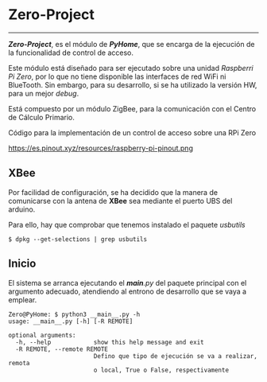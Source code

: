 # Zero-Project
___
***Zero-Project***, es el módulo de ***PyHome***, que se encarga de la ejecución de la funcionalidad de control de acceso.

Este módulo está diseñado para ser ejecutado sobre una unidad *Raspberri Pi Zero*, por lo que no tiene disponible las 
interfaces de red WiFi ni BlueTooth. Sin embargo, para su desarrollo, si se ha utilizado la versión HW, para un mejor 
*debug*. 

Está compuesto por un módulo ZigBee, para la comunicación con el Centro de Cálculo Primario. 

Código para la implementación de un control de acceso sobre una RPi Zero

https://es.pinout.xyz/resources/raspberry-pi-pinout.png

## XBee
Por facilidad de configuración, se ha decidido que la manera de comunicarse con la antena de **XBee** sea mediante el 
puerto UBS del arduino. 

Para ello, hay que comprobar que tenemos instalado el paquete *usbutils*
~~~
$ dpkg --get-selections | grep usbutils
~~~
## Inicio
El sistema se arranca ejecutando el *__main__.py* del paquete principal con el argumento adecuado, 
atendiendo al entrono de desarrollo que se vaya a emplear.

~~~
Zero@PyHome: $ python3 __main__.py -h
usage: __main__.py [-h] [-R REMOTE]

optional arguments:
  -h, --help            show this help message and exit
  -R REMOTE, --remote REMOTE
                        Defino que tipo de ejecución se va a realizar, remota
                        o local, True o False, respectivamente

~~~